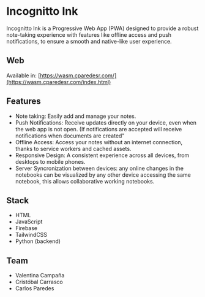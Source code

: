 # Incognitto Ink

Incognitto Ink is a Progressive Web App (PWA) designed to provide a robust note-taking experience with features like offline access and push notifications, to ensure a smooth and native-like user experience.

## Web
Available in:  [https://wasm.cparedesr.com/](https://wasm.cparedesr.com/index.html)

## Features
- Note taking: Easily add and manage your notes.
- Push Notifications: Receive updates directly on your device, even when the web app is not open. (If notifications are accepted will receive notifications when documents are created"
- Offline Access: Access your notes without an internet connection, thanks to service workers and cached assets.
- Responsive Design: A consistent experience across all devices, from desktops to mobile phones.
- Server Syncronization between devices: any online changes in the notebooks can be visualized by any other device accessing the same notebook, this allows collaborative working notebooks.

## Stack
- HTML
- JavaScript
- Firebase
- TailwindCSS
- Python (backend)

## Team

- Valentina Campaña
- Cristóbal Carrasco
- Carlos Paredes
